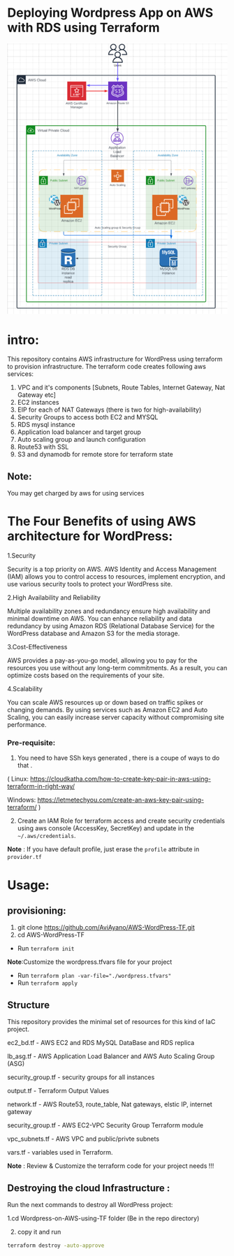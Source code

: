 
# Deploying Wordpress App on AWS with RDS using Terraform
![1](https://github.com/AviAyano/AWS-WordPress-TF/blob/master/aws_wordpress_architecture.png)


intro:
=========
This repository contains AWS infrastructure for WordPress using terraform to provision infrastructure. 
The terraform code creates following aws services:

1. VPC and it's components [Subnets, Route Tables, Internet Gateway, Nat Gateway etc]
2. EC2 instances 
3. EIP for each of NAT Gateways (there is two for high-availability)
4. Security Groups to access both EC2 and MYSQL
5. RDS mysql instance
6. Application load balancer and target group
7. Auto scaling group and launch configuration
8. Route53 with SSL
9. S3 and dynamodb for remote store for terraform state

Note:  
-----
You may get charged by aws for using services

The Four Benefits of using AWS architecture for WordPress:
======================================================
1.Security

Security is a top priority on AWS. AWS Identity and Access Management (IAM) allows you to control access to resources, implement encryption, and use various security tools to protect your WordPress site.

2.High Availability and Reliability

Multiple availability zones and redundancy ensure high availability and minimal downtime on AWS. You can enhance reliability and data redundancy by using Amazon RDS (Relational Database Service) for the WordPress database and Amazon S3 for the media storage.

3.Cost-Effectiveness

AWS provides a pay-as-you-go model, allowing you to pay for the resources you use without any long-term commitments. As a result, you can optimize costs based on the requirements of your site.

4.Scalability

You can scale AWS resources up or down based on traffic spikes or changing demands. By using services such as Amazon EC2 and Auto Scaling, you can easily increase server capacity without compromising site performance.

### Pre-requisite:

   1. You need to have SSh keys generated , there is a coupe of ways to do that .
   
   ( 
   Linux: https://cloudkatha.com/how-to-create-key-pair-in-aws-using-terraform-in-right-way/
     
   Windows: https://letmetechyou.com/create-an-aws-key-pair-using-terraform/  )

   2. Create an IAM Role for terraform access and create security credentials using aws console (AccessKey, SecretKey) and update in the `~/.aws/credentials`.
   
   __Note__ : If you have default profile, just erase the `profile` attribute in `provider.tf`


Usage:
=======

provisioning:
-------------

1. git clone https://github.com/AviAyano/AWS-WordPress-TF.git
2. cd AWS-WordPress-TF
- Run `terraform init`

__Note__:Customize the wordpress.tfvars file for your project 

- Run `terraform plan -var-file="./wordpress.tfvars"` 
- Run `terraform apply`


## Structure
This repository provides the minimal set of resources for this kind of IaC project.

  ec2_bd.tf - AWS EC2 and RDS MySQL DataBase and RDS replica

  lb_asg.tf - AWS Application Load Balancer and AWS Auto Scaling Group (ASG) 

  security_group.tf - security groups for all instances

  output.tf - Terraform Output Values

  network.tf - AWS Route53, route_table, Nat gateways, elstic IP, internet gateway

  security_group.tf - AWS EC2-VPC Security Group Terraform module

  vpc_subnets.tf - AWS VPC and public/privte subnets

  vars.tf - variables used in Terraform. 

  __Note__ : Review & Customize the terraform code for your project needs !!!


Destroying the cloud Infrastructure :
-------------------------------------
Run the next commands to destroy all WordPress project:

1.cd Wordpress-on-AWS-using-TF folder (Be in the repo directory)

2. copy it and run
```bash
terraform destroy -auto-approve
```
